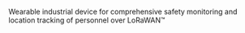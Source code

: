 Wearable industrial device for comprehensive safety monitoring and location tracking of personnel over LoRaWAN™
